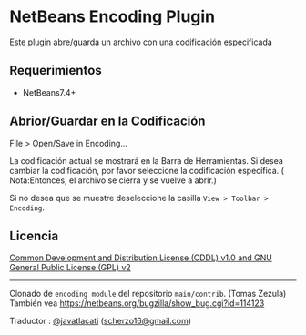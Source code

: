 # NetBeans Encoding Plugin
Este plugin abre/guarda un archivo con una codificación especificada

## Requerimientos

- NetBeans7.4+
## Abrior/Guardar en la Codificación
File > Open/Save in Encoding...

La codificación actual se mostrará en la Barra de Herramientas. Si desea cambiar la codificación, por favor seleccione la codificación específica.
( Nota:Entonces, el archivo se cierra y se vuelve a abrir.)

Si no desea que se muestre deseleccione la casilla `View > Toolbar > Encoding`.

## Licencia
[Common Development and Distribution License (CDDL) v1.0 and GNU General Public License (GPL) v2](http://netbeans.org/cddl-gplv2.html)

 ----
Clonado de `encoding module` del repositorio `main/contrib`. (Tomas Zezula)
También vea https://netbeans.org/bugzilla/show_bug.cgi?id=114123

Traductor : [@javatlacati](https://github.com/javatlacati) (scherzo16@gmail.com)
